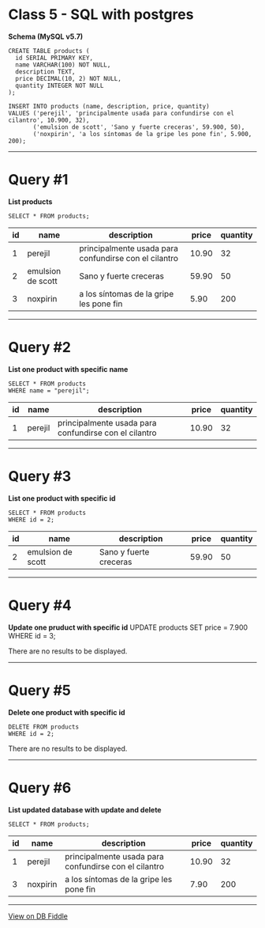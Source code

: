 # Class 5 - SQL with postgres

**Schema (MySQL v5.7)**

    CREATE TABLE products (
      id SERIAL PRIMARY KEY,
      name VARCHAR(100) NOT NULL,
      description TEXT,
      price DECIMAL(10, 2) NOT NULL,
      quantity INTEGER NOT NULL
    );

    INSERT INTO products (name, description, price, quantity)
    VALUES ('perejil', 'principalmente usada para confundirse con el   cilantro', 10.900, 32),
           ('emulsion de scott', 'Sano y fuerte creceras', 59.900, 50),
           ('noxpirin', 'a los síntomas de la gripe les pone fin', 5.900, 	200);

---

# Query #1

**List products**

    SELECT * FROM products;

| id  | name              | description                                           | price | quantity |
| --- | ----------------- | ----------------------------------------------------- | ----- | -------- |
| 1   | perejil           | principalmente usada para confundirse con el cilantro | 10.90 | 32       |
| 2   | emulsion de scott | Sano y fuerte creceras                                | 59.90 | 50       |
| 3   | noxpirin          | a los síntomas de la gripe les pone fin               | 5.90  | 200      |

---

# Query #2

**List one product with specific name**

    SELECT * FROM products
    WHERE name = "perejil";

| id  | name    | description                                           | price | quantity |
| --- | ------- | ----------------------------------------------------- | ----- | -------- |
| 1   | perejil | principalmente usada para confundirse con el cilantro | 10.90 | 32       |

---

# Query #3

**List one product with specific id**

    SELECT * FROM products
    WHERE id = 2;

| id  | name              | description            | price | quantity |
| --- | ----------------- | ---------------------- | ----- | -------- |
| 2   | emulsion de scott | Sano y fuerte creceras | 59.90 | 50       |

---

# Query #4

**Update one pruduct with specific id**
UPDATE products
SET price = 7.900
WHERE id = 3;

There are no results to be displayed.

---

# Query #5

**Delete one product with specific id**

    DELETE FROM products
    WHERE id = 2;

There are no results to be displayed.

---

# Query #6

**List updated database with update and delete**

    SELECT * FROM products;

| id  | name     | description                                           | price | quantity |
| --- | -------- | ----------------------------------------------------- | ----- | -------- |
| 1   | perejil  | principalmente usada para confundirse con el cilantro | 10.90 | 32       |
| 3   | noxpirin | a los síntomas de la gripe les pone fin               | 7.90  | 200      |

---

[View on DB Fiddle](https://www.db-fiddle.com/f/6tNHe51RujGcHUYv2o9V4N/0)
